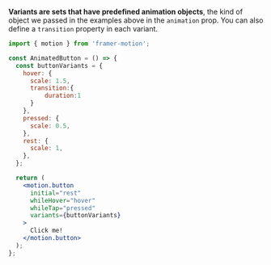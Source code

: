 **Variants are sets that have predefined animation objects**, the kind of object we passed in the examples above in the `animation` prop. You can also define a `transition` property in each variant.

```jsx
import { motion } from 'framer-motion';

const AnimatedButton = () => {
  const buttonVariants = {
    hover: {
      scale: 1.5,
      transition:{
	      duration:1
      }
    },
    pressed: {
      scale: 0.5,
    },
    rest: {
      scale: 1,
    },
  };

  return (
    <motion.button
      initial="rest"
      whileHover="hover"
      whileTap="pressed"
      variants={buttonVariants}
    >
      Click me!
    </motion.button>
  );
};
```